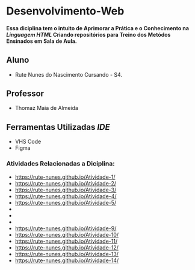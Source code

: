 # Desenvolvimento-Web
#### Essa diciplina tem o intuito de Aprimorar a Prática e o Conhecimento na *Linguagem HTML* Criando repositórios para Treino dos Metódos Ensinados em Sala de Aula.
## Aluno
* Rute Nunes do Nascimento Cursando - S4.

## Professor
* Thomaz Maia de Almeida

## Ferramentas Utilizadas *IDE*
* VHS Code
* Figma
  
### Atividades Relacionadas a Diciplina:
* <https://rute-nunes.github.io/Atividade-1/>
* <https://rute-nunes.github.io/Atividade-2/>
* <https://rute-nunes.github.io/Atividade-3/>
* <https://rute-nunes.github.io/Atividade-4/>
* <https://rute-nunes.github.io/Atividade-5/>
*
*
*
* <https://rute-nunes.github.io/Atividade-9/>
* <https://rute-nunes.github.io/Atividade-10/>
* <https://rute-nunes.github.io/Atividade-11/>
* <https://rute-nunes.github.io/Atividade-12/>
* <https://rute-nunes.github.io/Atividade-13/>
* <https://rute-nunes.github.io/Atividade-14/>


